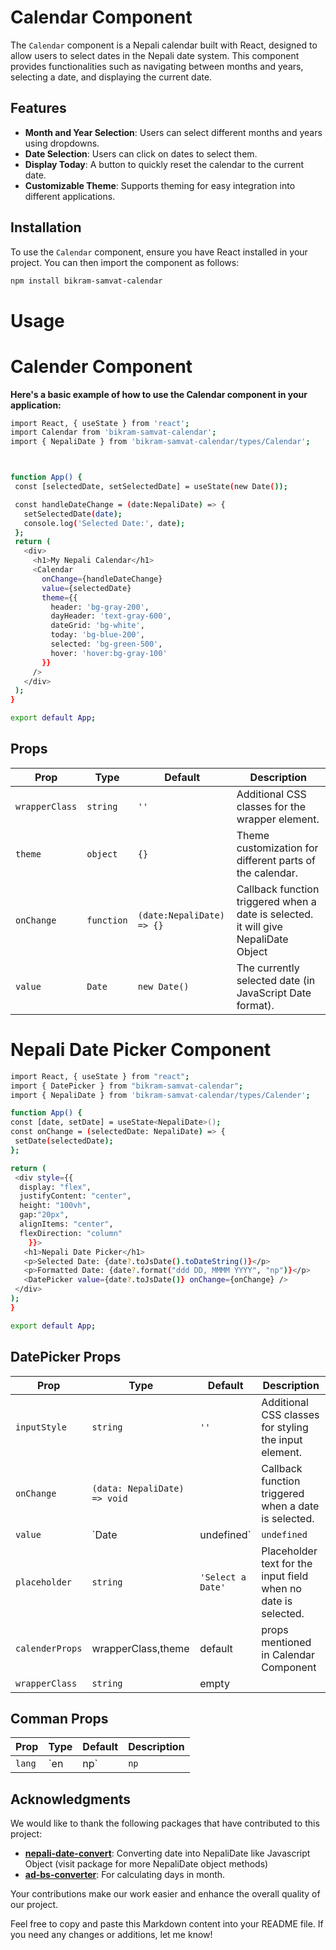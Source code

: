 # Calendar Component

The `Calendar` component is a Nepali calendar built with React, designed to allow users to select dates in the Nepali date system. This component provides functionalities such as navigating between months and years, selecting a date, and displaying the current date.

## Features

- **Month and Year Selection**: Users can select different months and years using dropdowns.
- **Date Selection**: Users can click on dates to select them.
- **Display Today**: A button to quickly reset the calendar to the current date.
- **Customizable Theme**: Supports theming for easy integration into different applications.

## Installation

To use the `Calendar` component, ensure you have React installed in your project. You can then import the component as follows:

```bash
npm install bikram-samvat-calendar 
```

# Usage
# Calender Component
 **Here's a basic example of how to use the Calendar component in your application:**
 ```bash 
 import React, { useState } from 'react';
import Calendar from 'bikram-samvat-calendar';
import { NepaliDate } from 'bikram-samvat-calendar/types/Calendar';



function App() {
  const [selectedDate, setSelectedDate] = useState(new Date());

  const handleDateChange = (date:NepaliDate) => {
    setSelectedDate(date);
    console.log('Selected Date:', date);
  };
  return (
    <div>
      <h1>My Nepali Calendar</h1>
      <Calendar
        onChange={handleDateChange}
        value={selectedDate}
        theme={{ 
          header: 'bg-gray-200', 
          dayHeader: 'text-gray-600', 
          dateGrid: 'bg-white', 
          today: 'bg-blue-200',
          selected: 'bg-green-500',
          hover: 'hover:bg-gray-100'
        }}
      />
    </div>
  );
}

export default App;

 ```

## Props

| Prop         | Type     | Default       | Description                                                |
|--------------|----------|---------------|------------------------------------------------------------|
| `wrapperClass` | `string` | `''`         | Additional CSS classes for the wrapper element.           |
| `theme`      | `object` | `{}`         | Theme customization for different parts of the calendar.   |
| `onChange`   | `function` | `(date:NepaliDate) => {}`   | Callback function triggered when a date is selected. it will give NepaliDate Object      |
| `value`      | `Date`   | `new Date()`  | The currently selected date (in JavaScript Date format).   |



 # Nepali Date Picker Component
   
   ```bash 
   import React, { useState } from "react";
import { DatePicker } from "bikram-samvat-calendar";
import { NepaliDate } from 'bikram-samvat-calendar/types/Calender';

function App() {
  const [date, setDate] = useState<NepaliDate>();
  const onChange = (selectedDate: NepaliDate) => {
    setDate(selectedDate);
  };

  return (
    <div style={{
     display: "flex", 
     justifyContent: "center",
     height: "100vh", 
     gap:"20px",
     alignItems: "center",
     flexDirection: "column"
       }}>
      <h1>Nepali Date Picker</h1>
      <p>Selected Date: {date?.toJsDate().toDateString()}</p>
      <p>Formatted Date: {date?.format("ddd DD, MMMM YYYY", "np")}</p>
      <DatePicker value={date?.toJsDate()} onChange={onChange} />
    </div>
  );
}

export default App;

   ```
## DatePicker Props

| Prop           | Type                                | Default                | Description                                                                                   |
|----------------|-------------------------------------|------------------------|-----------------------------------------------------------------------------------------------|
| `inputStyle`   | `string`                            | `''`                   | Additional CSS classes for styling the input element.                                        |
| `onChange`     | `(data: NepaliDate) => void`      |                        | Callback function triggered when a date is selected.                                         |
| `value`        | `Date | undefined`                 | `undefined`            | The currently selected date in JavaScript Date format.                                       |
| `placeholder`  | `string`                            | `'Select a Date'`     | Placeholder text for the input field when no date is selected.                               |
| `calenderProps`|       wrapperClass,theme    | default  |         props mentioned in Calendar Component
| `wrapperClass`|       `string`   | empty  |        |  Additional CSS classes for the wrapper element. 



## Comman Props

| Prop         | Type     | Default       | Description                                                |
|--------------|----------|---------------|------------------------------------------------------------|
| `lang` | `en|np`   |     `np`    | For changing style nepali lang to english.           |

## Acknowledgments

We would like to thank the following  packages that have contributed to this project:

- **[nepali-date-convert](https://www.npmjs.com/package/nepali-date-converter)**: Converting date into NepaliDate like  Javascript Object  (visit package for more NepaliDate object methods)
- **[ad-bs-converter](https://github.com/techgaun/ad-bs-converter/blob/master/src/converter.js)**: For calculating days in month.


Your contributions make our work easier and enhance the overall quality of our project.



Feel free to copy and paste this Markdown content into your README file. If you need any changes or additions, let me know!


